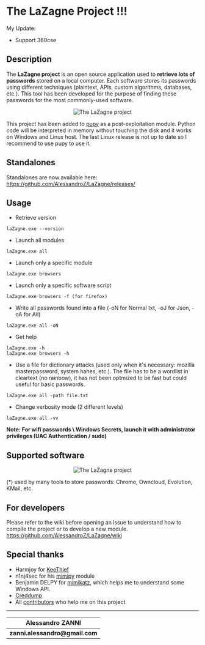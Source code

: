 
__The LaZagne Project !!!__
==

My Update:

- Support 360cse



Description
----
The __LaZagne project__ is an open source application used to __retrieve lots of passwords__ stored on a local computer. 
Each software stores its passwords using different techniques (plaintext, APIs, custom algorithms, databases, etc.). This tool has been developed for the purpose of finding these passwords for the most commonly-used software. 

<p align="center"><img src="./pictures/lazagne.png" alt="The LaZagne project"></p>

This project has been added to [pupy](https://github.com/n1nj4sec/pupy/) as a post-exploitation module. Python code will be interpreted in memory without touching the disk and it works on Windows and Linux host. The last Linux release is not up to date so I recommend to use pupy to use it. 

Standalones
----
Standalones are now available here: https://github.com/AlessandroZ/LaZagne/releases/

Usage
----
* Retrieve version
```
laZagne.exe --version
```

* Launch all modules
```
laZagne.exe all
```

* Launch only a specific module
```
laZagne.exe browsers
```

* Launch only a specific software script
```
laZagne.exe browsers -f (for firefox)
```

* Write all passwords found into a file (-oN for Normal txt, -oJ for Json, -oA for All)
```
laZagne.exe all -oN
```

* Get help
```
laZagne.exe -h
laZagne.exe browsers -h
```

* Use a file for dictionary attacks (used only when it's necessary: mozilla masterpassword, system hahes, etc.). The file has to be a wordlist in cleartext (no rainbow), it has not been optmized to be fast but could useful for basic passwords.
```
laZagne.exe all -path file.txt
```

* Change verbosity mode (2 different levels)
```
laZagne.exe all -vv
```

__Note: For wifi passwords \ Windows Secrets, launch it with administrator privileges (UAC Authentication / sudo)__

Supported software
----

<p align="center"><img src="./pictures/softwares.png" alt="The LaZagne project"></p>

(*) used by many tools to store passwords: Chrome, Owncloud, Evolution, KMail, etc.

For developers
----
Please refer to the wiki before opening an issue to understand how to compile the project or to develop a new module.
https://github.com/AlessandroZ/LaZagne/wiki


Special thanks
----
* Harmjoy for [KeeThief](https://github.com/HarmJ0y/KeeThief/)
* n1nj4sec for his [mimipy](https://github.com/n1nj4sec/mimipy) module
* Benjamin DELPY for [mimikatz](https://github.com/gentilkiwi/mimikatz), which helps me to understand some Windows API.
* [Creddump](https://github.com/moyix/creddump)
* All [contributors](https://github.com/AlessandroZ/LaZagne/graphs/contributors) who help me on this project

----
| __Alessandro ZANNI__    |
| ------------- |
| __zanni.alessandro@gmail.com__  |

